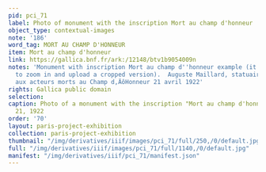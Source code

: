 ```yaml
---
pid: pci_71
label: Photo of monument with the inscription Mort au champ d'honneur
object_type: contextual-images
note: '186'
word_tag: MORT AU CHAMP D'HONNEUR
item: Mort au champ d'honneur
link: https://gallica.bnf.fr/ark:/12148/btv1b9054009n
notes: 'Monument with inscription Mort au champ d''honneur example (it''s possible
  to zoom in and upload a cropped version).  Auguste Maillard, statuaire : le monument
  aux acteurs morts au Champ d‚ÄôHonneur 21 avril 1922'
rights: Gallica public domain
selection: 
caption: Photo of a monument with the inscription "Mort au champ d'honneur" from April
  21, 1922
order: '70'
layout: paris-project-exhibition
collection: paris-project-exhibition
thumbnail: "/img/derivatives/iiif/images/pci_71/full/250,/0/default.jpg"
full: "/img/derivatives/iiif/images/pci_71/full/1140,/0/default.jpg"
manifest: "/img/derivatives/iiif/pci_71/manifest.json"
---
```

